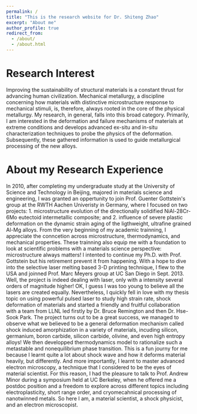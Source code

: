 ```yaml
---
permalink: /
title: "This is the research website for Dr. Shiteng Zhao"
excerpt: "About me"
author_profile: true
redirect_from: 
  - /about/
  - /about.html
---
```


Research Interest
======
Improving the sustainability of structural materials is a constant thrust for advancing human civilization. Mechanical metallurgy, a discipline concerning how materials with distinctive microstructure response to mechanical stimuli, is, therefore, always rooted in the core of the physical metallurgy. My research, in general, falls into this broad category. Primarily, I am interested in the deformation and failure mechanisms of materials at extreme conditions and develops advanced ex-situ and in-situ characterization techniques to probe the physics of the deformation. Subsequently, these gathered information is used to guide metallurgical processing of the new alloys.  

About my Research Experience
======
In 2010, after completing my undergraduate study at the University of Science and Technology in Beijing, majored in materials science and engineering, I was granted an oppertunity to join Prof. Guenter Gottstein's group at the RWTH Aachen Univeristy in Germany, where I focused on two projects: 1. microstructure evolution of the directionally solidified NiAl-28Cr-6Mo eutectoid intermetallic composite; and 2. influence of severe plastic deformation on the dynamic strain aging of the ligthweight, ultrafine grained Al-Mg alloys. From the very beginning of my academic trainning, I appreciate the conncetion across microstructure, thermodynamics, and mechanical properties. These trainning also equip me with a foundation to look at scientific problems with a materials science perspective: microstructure always matters! I intented to continue my Ph.D. with Prof. Gottstein but his retirement prevent it from happening. With a hope to dive into the selective laser melting based 3-D printing technique, I flew to the USA and joinned Prof. Marc Meyers group at UC San Diego in Sept. 2013. Well, the project is indeed dealing with laser, only with a intensity several orders of magnitude higher! OK, I guess I was too young to believe all the lasers are created equally. Nevertheless, I quickly fell in love with my thesis topic on using powerful pulsed laser to study high strain rate, shock deformation of materials and started a friendly and fruitful collaboration with a team from LLNL led firstly by Dr. Bruce Remington and then Dr. Hse-Sook Park. The project turns out to be a great success, we managed to observe what we believed to be a general deformation mechanism called shock induced amorphization in a variety of materials, incuding silicon, germanium, boron carbide, silicon carbide, olivine, and even high entropy alloys! We then developped thermodynamics model to rationalize such a metastable and nonequilibrium phase transition. This is a fun journy for me because I learnt quite a lot about shock wave and how it deforms material heavily, but differently. And more importantly, I learnt to master advanced electron microscopy, a technique that I considered to be the eyes of material scientist. For this reason, I had the pleasure to talk to Prof. Andrew Minor during a symposium held at UC Berkeley, when he offered me a postdoc position and a freedom to explore across different topics including electroplasticity, short range order, and cryomecahnical processing of nanotwinned metals. So here I am, a material scientist, a shock physicist, and an electron microscopist.


